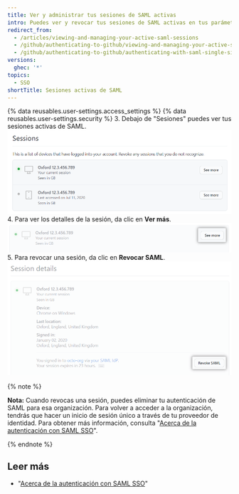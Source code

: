 ```yaml
---
title: Ver y administrar tus sesiones de SAML activas
intro: Puedes ver y revocar tus sesiones de SAML activas en tus parámetros de seguridad.
redirect_from:
  - /articles/viewing-and-managing-your-active-saml-sessions
  - /github/authenticating-to-github/viewing-and-managing-your-active-saml-sessions
  - /github/authenticating-to-github/authenticating-with-saml-single-sign-on/viewing-and-managing-your-active-saml-sessions
versions:
  ghec: '*'
topics:
  - SSO
shortTitle: Sesiones activas de SAML
---
```


{% data reusables.user-settings.access_settings %}
{% data reusables.user-settings.security %}
3. Debajo de "Sesiones" puedes ver tus sesiones activas de SAML. ![Lista de sesiones de SAML activas](/assets/images/help/settings/saml-active-sessions.png)
4. Para ver los detalles de la sesión, da clic en **Ver más**. ![Botón para abrir los detalles de la sesión de SAML](/assets/images/help/settings/saml-expand-session-details.png)
5. Para revocar una sesión, da clic en **Revocar SAML**. ![Botón para revocar una sesión de SAML](/assets/images/help/settings/saml-revoke-session.png)

  {% note %}

  **Nota:** Cuando revocas una sesión, puedes eliminar tu autenticación de SAML para esa organización. Para volver a acceder a la organización, tendrás que hacer un inicio de sesión único a través de tu proveedor de identidad. Para obtener más información, consulta "[Acerca de la autenticación con SAML SSO](/github/authenticating-to-github/about-authentication-with-saml-single-sign-on)".

  {% endnote %}

## Leer más

- "[Acerca de la autenticación con SAML SSO](/github/authenticating-to-github/about-authentication-with-saml-single-sign-on)"
